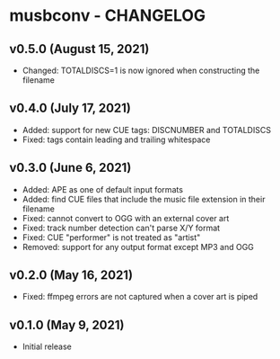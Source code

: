 # musbconv - CHANGELOG


## v0.5.0 (August 15, 2021)

- Changed: TOTALDISCS=1 is now ignored when constructing the filename


## v0.4.0 (July 17, 2021)

- Added: support for new CUE tags: DISCNUMBER and TOTALDISCS
- Fixed: tags contain leading and trailing whitespace


## v0.3.0 (June 6, 2021)

- Added: APE as one of default input formats
- Added: find CUE files that include the music file extension in their filename
- Fixed: cannot convert to OGG with an external cover art
- Fixed: track number detection can't parse X/Y format
- Fixed: CUE "performer" is not treated as "artist"
- Removed: support for any output format except MP3 and OGG


## v0.2.0 (May 16, 2021)

- Fixed: ffmpeg errors are not captured when a cover art is piped


## v0.1.0 (May 9, 2021)

- Initial release
